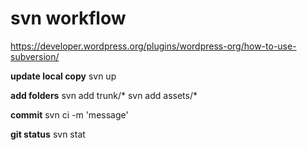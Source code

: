 # svn workflow

https://developer.wordpress.org/plugins/wordpress-org/how-to-use-subversion/

**update local copy**
svn up

**add folders**
svn add trunk/*
svn add assets/*

**commit**
svn ci -m 'message'

**git status**
svn stat